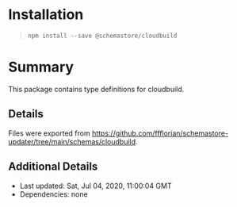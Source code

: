 # Installation
> `npm install --save @schemastore/cloudbuild`

# Summary
This package contains type definitions for cloudbuild.

## Details
Files were exported from https://github.com/ffflorian/schemastore-updater/tree/main/schemas/cloudbuild.

## Additional Details
* Last updated: Sat, Jul 04, 2020, 11:00:04 GMT
* Dependencies: none
